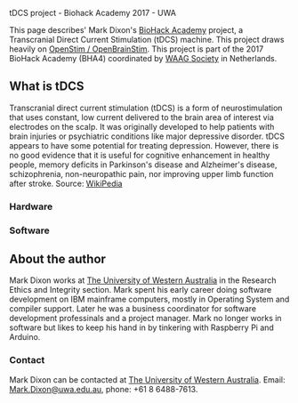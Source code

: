tDCS project - Biohack Academy 2017 - UWA

This page describes' Mark Dixon's [BioHack Academy](http://biohackacademy.github.io/) project, a Transcranial Direct Current Stimulation (tDCS) machine.  This project draws heavily on [OpenStim / OpenBrainStim](https://sourceforge.net/p/openbrainstim/wiki/Home/). This project is part of the 2017 BioHack Academy (BHA4) coordinated by [WAAG Society](http://waag.org/en) in Netherlands.

## What is tDCS

Transcranial direct current stimulation (tDCS) is a form of neurostimulation that uses constant, low current delivered to the brain area of interest via electrodes on the scalp. It was originally developed to help patients with brain injuries or psychiatric conditions like major depressive disorder. tDCS appears to have some potential for treating depression. However, there is no good evidence that it is useful for cognitive enhancement in healthy people, memory deficits in Parkinson's disease and Alzheimer's disease, schizophrenia, non-neuropathic pain, nor improving upper limb function after stroke. Source: [WikiPedia](https://en.wikipedia.org/wiki/Transcranial_direct-current_stimulation)

### Hardware

### Software

## About the author

Mark Dixon works at [The University of Western Australia](http://uwa.edu.au) in the Research Ethics and Integrity section. Mark spent his early career doing software development on IBM mainframe computers, mostly in Operating System and compiler support.  Later he was a business coordinator for software development professinals and a project manager. Mark no longer works in software but likes to keep his hand in by tinkering with Raspberry Pi and Arduino.

### Contact

Mark Dixon can be contacted at [The University of Western Australia](http://www.web.uwa.edu.au/people/mark.dixon).  Email: [Mark.Dixon@uwa.edu.au](mailto:mark.dixon@uwa.edu.au), phone: +61 8 6488-7613.
